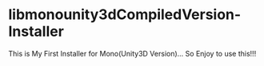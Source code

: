 # libmonounity3dCompiledVersion-Installer
This is My First Installer for Mono(Unity3D Version)... So Enjoy to use this!!!
